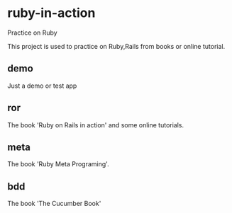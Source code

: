 # ruby-in-action
Practice on Ruby

This project is used to practice on Ruby,Rails from books or online tutorial.

## demo
Just a demo or test app

## ror
The book 'Ruby on Rails in action' and some online tutorials.

## meta
The book 'Ruby Meta Programing'.

## bdd
The book 'The Cucumber Book'
